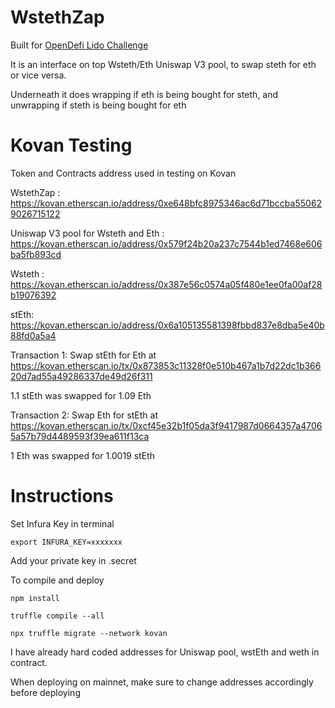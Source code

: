 # WstethZap

Built for [OpenDefi Lido Challenge](https://gitcoin.co/issue/lidofinance/lido-dao/343/100025668)

It is an interface on top Wsteth/Eth Uniswap V3 pool, to swap steth for eth or vice versa.

Underneath it does wrapping if eth is being bought for steth, and unwrapping if steth is being bought for eth

# Kovan Testing

Token and Contracts address used in testing on Kovan

WstethZap : https://kovan.etherscan.io/address/0xe648bfc8975346ac6d71bccba550629026715122

Uniswap V3 pool for Wsteth and Eth : https://kovan.etherscan.io/address/0x579f24b20a237c7544b1ed7468e606ba5fb893cd

Wsteth : https://kovan.etherscan.io/address/0x387e56c0574a05f480e1ee0fa00af28b19076392

stEth: https://kovan.etherscan.io/address/0x6a105135581398fbbd837e8dba5e40b88fd0a5a4

Transaction 1: Swap stEth for Eth at https://kovan.etherscan.io/tx/0x873853c11328f0e510b467a1b7d22dc1b36620d7ad55a49286337de49d26f311
 
1.1 stEth was swapped for 1.09 Eth

Transaction 2: Swap Eth for stEth at https://kovan.etherscan.io/tx/0xcf45e32b1f05da3f9417987d0664357a47065a57b79d4489593f39ea611f13ca

1 Eth was swapped for 1.0019 stEth

# Instructions

Set Infura Key in terminal

`export INFURA_KEY=xxxxxxx`

Add your private key in .secret

To compile and deploy

`npm install`

`truffle compile --all`

`npx truffle migrate --network kovan`

I have already hard coded addresses for Uniswap pool, wstEth and weth in contract.

When deploying on mainnet, make sure to change addresses accordingly before deploying
